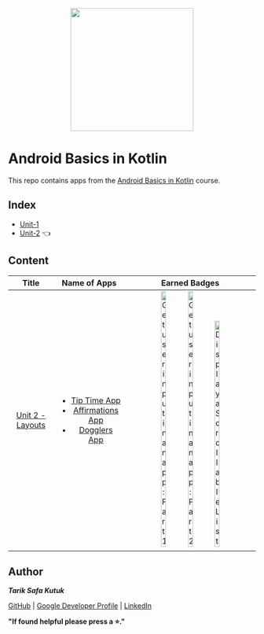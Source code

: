 <div style='float: center; text-align: center; margin-bottom: 20px' align="center">
  <a href="https://developer.android.com/courses/android-basics-kotlin/course" target="_blank">
  <img width="250px" src="https://developer.android.com/static/images/hero-assets/android-basics-kotlin.svg"  alt=""/>
  </a>
</div>


# Android Basics in Kotlin

This repo contains apps from the [Android Basics in Kotlin](https://developer.android.com/courses/android-basics-kotlin/course) course.


## Index
- [Unit-1](https://github.com/tariksafakutuk/Android-Basics-in-Kotlin/tree/master/Unit-1)
- [Unit-2](https://github.com/tariksafakutuk/Android-Basics-in-Kotlin/tree/master/Unit-2) 👈


## Content
|                                         Title                                          |                                                                                                                                                                         Name of Apps                                                                                                                                                                          |                                                                                                                                                                                                                                                                            Earned Badges                                                                                                                                                                                                                                                                            |
|:--------------------------------------------------------------------------------------:|:-------------------------------------------------------------------------------------------------------------------------------------------------------------------------------------------------------------------------------------------------------------------------------------------------------------------------------------------------------------:|:-------------------------------------------------------------------------------------------------------------------------------------------------------------------------------------------------------------------------------------------------------------------------------------------------------------------------------------------------------------------------------------------------------------------------------------------------------------------------------------------------------------------------------------------------------------------:|
| [Unit 2 - Layouts](https://developer.android.com/courses/android-basics-kotlin/unit-2) | <ul><li>[Tip Time App](https://github.com/tariksafakutuk/Android-Basics-in-Kotlin/tree/master/Unit-2/TipTime)</li><li>[Affirmations App](https://github.com/tariksafakutuk/Android-Basics-in-Kotlin/tree/master/Unit-2/Affirmations)</li><li>[Dogglers App](https://github.com/tariksafakutuk/Android-Basics-in-Kotlin/tree/master/Unit-2/Dogglers)</li></ul> | <img src="https://developers.google.com/static/profile/badges/playlists/android/android-basics-kotlin-unit-2-pathway-1/badge.svg" width="20%" title="Get user input in an app: Part 1"/> <img src="https://developers.google.com/static/profile/badges/playlists/android/android-basics-kotlin-unit-2-pathway-2/badge.svg" width="20%" title="Get user input in an app: Part 2"/> <img src="https://developers.google.com/static/profile/badges/playlists/android/android-basics-kotlin-unit-2-pathway-3/badge.svg" width="20%" title="Display a Scrollable List"/> |


## Author
***Tarik Safa Kutuk***

[GitHub](https://github.com/tariksafakutuk/) | [Google Developer Profile](https://developers.google.com/profile/u/tariksafakutuk) | [LinkedIn](https://www.linkedin.com/in/tariksafakutuk/)

**"If found helpful please press a ⭐."**
